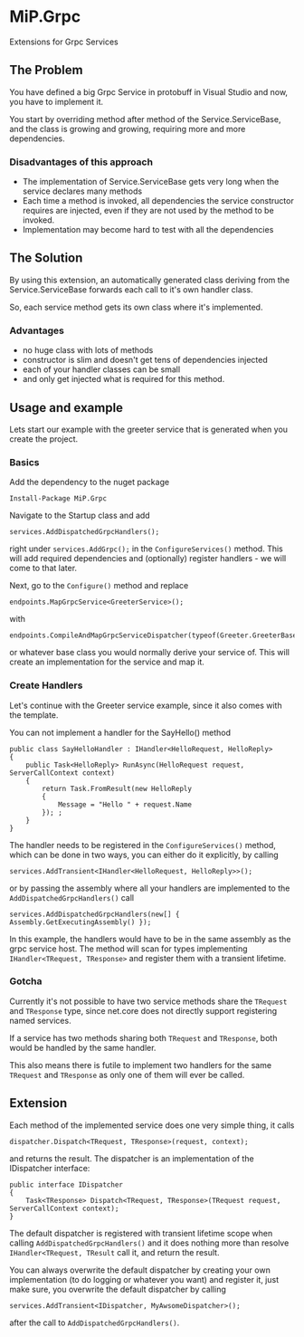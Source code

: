 # MiP.Grpc
Extensions for Grpc Services

## The Problem
You have defined a big Grpc Service in protobuff in Visual Studio and now, you have to implement it.

You start by overriding method after method of the Service.ServiceBase, and the class is growing and growing, requiring more and more dependencies.

### Disadvantages of this approach
* The implementation of Service.ServiceBase gets very long when the service declares many methods
* Each time a method is invoked, all dependencies the service constructor requires are injected, even if they are not used by the method to be invoked.
* Implementation may become hard to test with all the dependencies

## The Solution
By using this extension, an automatically generated class deriving from the Service.ServiceBase forwards each call to it's own handler class.

So, each service method gets its own class where it's implemented.

### Advantages
* no huge class with lots of methods
* constructor is slim and doesn't get tens of dependencies injected
* each of your handler classes can be small
* and only get injected what is required for this method.

## Usage and example
Lets start our example with the greeter service that is generated when you create the project.

### Basics
Add the dependency to the nuget package
```
Install-Package MiP.Grpc
```
Navigate to the Startup class and add
```
services.AddDispatchedGrpcHandlers();
```
right under `services.AddGrpc();` in the `ConfigureServices()` method.
This will add required dependencies and (optionally) register handlers - we will come to that later.

Next, go to the `Configure()` method and replace
```
endpoints.MapGrpcService<GreeterService>();
```
with
```
endpoints.CompileAndMapGrpcServiceDispatcher(typeof(Greeter.GreeterBase));
```
or whatever base class you would normally derive your service of. This will create an implementation for the service and map it.

### Create Handlers
Let's continue with the Greeter service example, since it also comes with the template.

You can not implement a handler for the SayHello() method
```
public class SayHelloHandler : IHandler<HelloRequest, HelloReply>
{
    public Task<HelloReply> RunAsync(HelloRequest request, ServerCallContext context)
    {
        return Task.FromResult(new HelloReply
        {
            Message = "Hello " + request.Name
        }); ;
    }
}
```
The handler needs to be registered in the `ConfigureServices()` method, which can be done in two ways, you can either do it explicitly, by calling
```
services.AddTransient<IHandler<HelloRequest, HelloReply>>();
```
or by passing the assembly where all your handlers are implemented to the `AddDispatchedGrpcHandlers()` call
```
services.AddDispatchedGrpcHandlers(new[] { Assembly.GetExecutingAssembly() });
```
In this example, the handlers would have to be in the same assembly as the grpc service host. The method will scan for types implementing `IHandler<TRequest, TResponse>` and register them with a transient lifetime.

### Gotcha
Currently it's not possible to have two service methods share the `TRequest` and `TResponse` type, since net.core does not directly support registering named services. 

If a service has two methods sharing both `TRequest` and `TResponse`, both would be handled by the same handler.

This also means there is futile to implement two handlers for the same `TRequest` and `TResponse` as only one of them will ever be called.

## Extension
Each method of the implemented service does one very simple thing, it calls 
```
dispatcher.Dispatch<TRequest, TResponse>(request, context);
```
and returns the result. The dispatcher is an implementation of the IDispatcher interface:
```
public interface IDispatcher
{
    Task<TResponse> Dispatch<TRequest, TResponse>(TRequest request, ServerCallContext context);
}
```
The default dispatcher is registered with transient lifetime scope when calling `AddDispatchedGrpcHandlers()` and it does nothing more than resolve `IHandler<TRequest, TResult` call it, and return the result.

You can always overwrite the default dispatcher by creating your own implementation (to do logging or whatever you want) and register it, just make sure, you overwrite the default dispatcher by calling
```
services.AddTransient<IDispatcher, MyAwsomeDispatcher>();
```
after the call to `AddDispatchedGrpcHandlers()`.
